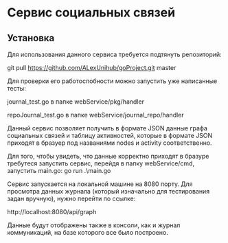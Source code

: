 # Сервис социальных связей

## Установка
Для использования данного сервиса требуется подтянуть репозиторий:

  git pull https://github.com/ALexUnihub/goProject.git master

Для проверки его работоспобности можно запустить уже написанные тесты:

  journal_test.go в папке webService/pkg/handler
  
  repoJournal_test.go в папке webService/journal_repo/handler

Данный сервис позволяет получить в формате JSON данные графа социальных связей и таблицу активностей, которые в формате JSON приходят в бразуер под названиями nodes и activity соответственно.

Для того, чтобы увидеть, что данные корректно приходят в бразуре требутеся запустить сервис, перейдя в папку webService/cmd, запустить main.go:
  go run .\main.go

Сервис запускается на локальной машине на 8080 порту. Для просмотра данных журнала (который изначально для тестирования задан вручную), нужно перейти по ссылке:

  http://localhost:8080/api/graph

Данные будут отображены также в консоли, как и журнал коммуникаций, на базе которого все было построено.